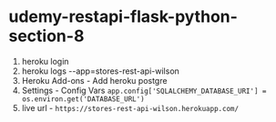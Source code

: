 # udemy-restapi-flask-python-section-8

1. heroku login
2. heroku logs --app=stores-rest-api-wilson
3. Heroku Add-ons - Add heroku postgre
4. Settings - Config Vars `app.config['SQLALCHEMY_DATABASE_URI'] = os.environ.get('DATABASE_URL')`
5. live url - `https://stores-rest-api-wilson.herokuapp.com/`